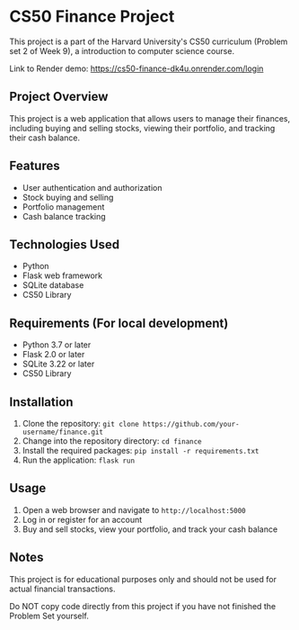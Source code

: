 # CS50 Finance Project

This project is a part of the Harvard University's CS50 curriculum (Problem set 2 of Week 9), a introduction to computer science course.

Link to Render demo: <https://cs50-finance-dk4u.onrender.com/login>

## Project Overview

This project is a web application that allows users to manage their finances, including buying and selling stocks, viewing their portfolio, and tracking their cash balance.

## Features

- User authentication and authorization
- Stock buying and selling
- Portfolio management
- Cash balance tracking

## Technologies Used

- Python
- Flask web framework
- SQLite database
- CS50 Library

## Requirements (For local development)

- Python 3.7 or later
- Flask 2.0 or later
- SQLite 3.22 or later
- CS50 Library

## Installation

1. Clone the repository: `git clone https://github.com/your-username/finance.git`
2. Change into the repository directory: `cd finance`
3. Install the required packages: `pip install -r requirements.txt`
4. Run the application: `flask run`

## Usage

1. Open a web browser and navigate to `http://localhost:5000`
2. Log in or register for an account
3. Buy and sell stocks, view your portfolio, and track your cash balance

## Notes

This project is for educational purposes only and should not be used for actual financial transactions.

Do NOT copy code directly from this project if you have not finished the Problem Set yourself.
